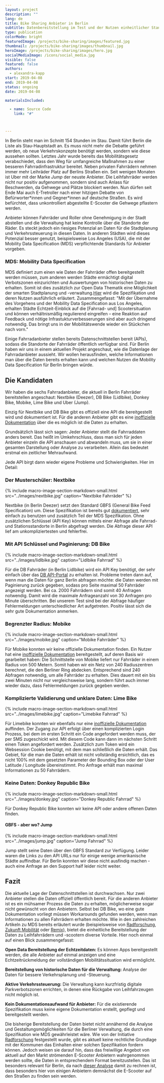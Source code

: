 ```yaml
---
layout: project
description: ""
lang: de
title: Bike Sharing Anbieter in Berlin
subtitle: Datenbereitstellung im Test und der Nutzen einheitlicher Standards
type: publication
colorMode: bright
featuredImage: /projects/bike-sharing/images/featured.jpg
thumbnail: /projects/bike-sharing/images/thumbnail.jpg
heroImage: /projects/bike-sharing/images/hero.jpg
socialMediaImage: /icons/social_media.jpg
visible: false
featured: false
authors:
  - alexandra-kapp
start: 2019-04-08
end: 2019-04-08
status: ongoing
date: 2019-04-08

materialsIncluded:

  - name: Source Code
    link: "#"



---
```


In Berlin steht man im Schnitt 154 Stunden im Stau. Damit führt Berlin die Liste als Stau-Hauptstadt an. Es muss nicht mehr die Debatte geführt werden, ob neue Verkehrskonzepte benötigt werden, sondern wie diese aussehen sollten. Letztes Jahr wurde bereits das Mobilitätsgesetz verabschiedet, dass den Weg für umfangreiche Maßnahmen zu einer besseren Fahrradinfrastruktur bereitet. Neben privaten Fahrrädern nehmen immer mehr Leihräder Platz auf Berlins Straßen ein. Seit wenigen Monaten ist Uber mit der Marke _Jump_ der neuste Anbieter. Die Leihfahrräder werden nicht nur positiv aufgenommen, sondern sind auch Anlass für Beschwerden, da Gehwege und Plätze blockiert werden. Nun dürfen seit Ende Mai auch E-Tretroller nach einer hitzigen Debatte von Befürworter\*innen und Gegner\*innen auf deutsche Straßen. Es wird befürchtet, dass unkontrolliert abgestellte E-Scooter die Gehwege pflastern werden.

Anbieter können Fahrräder und Roller ohne Genehmigung in der Stadt abstellen und die Verwaltung hat keine Kontrolle über die Standorte der Räder. Es steckt jedoch ein riesiges Potenzial an Daten für die Stadtplanung und Verkehrssteuerung in diesen Daten. In anderen Städten wird dieses Potenzial besser genutzt, beispielsweise Los Angeles (USA), die mit der Mobility Data Specification (MDS) verpflichtende Standards für Anbieter vorgeben.

### MDS: Mobility Data Specification

MDS definiert zum einen wie Daten der Fahrräder offen bereitgestellt werden müssen, zum anderen werden Städte ermächtigt digital Verbotszonen einzurichten und Auswertungen von historischen Daten zu erhalten. Somit ist dies zusätzlich zur Open Data Thematik eine Möglichkeit der smarten Stadtplanung und -verwaltung.[Hier](https://radforschung.org/log/rollersharing-was-staedte-lernen-koennen/) wird die Spezifikation und deren Nutzen ausführlich erläutert. Zusammengefasst: "Mit der Übernahme des Vorgehens und der Mobility Data Specification aus Los Angeles, erhalten Städte Echtzeit-Einblick auf die [Fahrrad- und] Scootersituation und können verhältnismäßig regulierend eingreifen – eine Reaktion auf Feedback und nötige Infrastukturverbesserungen sind aber auch dringend notwendig. Das bringt uns in der Mobilitätswende wieder ein Stückchen nach vorn."

Einige Fahrradanbieter stellen bereits Datenschnittstellen bereit (APIs), sodass die Standorte der Fahrräder öffentlich verfügbar sind. Für Berlin haben wir uns in einem aktuellen Projekt angeschaut, wie die Datenlage der Fahrradanbieter aussieht. Wir wollen herausfinden, welche Informationen man über die Daten bereits erhalten kann und welchen Nutzen die Mobility Data Specification für Berlin bringen würde.

## Die Kandidaten
Wir haben die sechs Fahrradanbieter, die aktuell in Berlin Fahrräder bereitstellen angeschaut: Nextbike (Deezer), DB Bike (Lidlbike), Donkey Bike, Mobike, Lime Bike und Uber (Jump).

Einzig für Nextbike und DB Bike gibt es offiziell eine API die bereitgestellt wird und dokumentiert ist. Für die anderen Anbieter gibt es eine [inoffizielle Dokumentation](https://github.com/ubahnverleih/WoBike) über die es möglich ist die Daten zu erhalten.

Grundsätzlich lässt sich sagen: Jeder Anbieter stellt die Fahrraddaten anders bereit. Das heißt im Umkehrschluss, dass man sich für jeden Anbieter einzeln die API anschauen und abwandeln muss, um sie in einer gesamten Darstellung oder Analyse zu verarbeiten. Allein das bedeutet erstmal ein zeitlicher Mehraufwand.

Jede API birgt dann wieder eigene Probleme und Schwierigkeiten. Hier im Detail:
### Der Musterschüler: Nextbike

{% include macro-image-section-markdown-small.html src="../images/nextbike.jpg" caption="Nextbike Fahrräder" %}

Nextbike (in Berlin Deezer) setzt den Standard GBFS (General Bike Feed Specification) um. Diese Spezifikation ist bereits gut [dokumentiert](https://github.com/NABSA/gbfs/blob/master/gbfs.md), sehr einfach zu benutzen und zusätzlich Teil der MDS Spezifikation. Ohne zusätzlichen Schlüssel (API Key) können mittels einer Abfrage alle Fahrrad- und Stationsstandorte in Berlin abgefragt werden. Die Abfrage dieser API lief am unkompliziertesten und fehlerfrei.

### Mit API Schlüssel und Paginierung: DB Bike

{% include macro-image-section-markdown-small.html src="../images/lidlbike.jpg" caption="Lidlbike Fahrrad" %}

Für die DB Fahrräder (in Berlin Lidlbike) wird ein API Key benötigt, der sehr einfach über das [DB API-Portal](https://developer.deutschebahn.com/store/site/pages/home.jag) zu erhalten ist. 
Probleme treten dann auf, wenn man die Daten für ganz Berlin abfragen möchte: die Daten werden mit Paginierung zurück gegeben, sodass pro Seite maximal 50 Fahrräder angezeigt werden. Bei ca. 2000 Fahrrädern sind somit 40 Anfragen notwendig. Damit wird die maximale Anfrageanzahl von 30 Anfragen pro Minute überschritten. Bei unserem Test sind bei der Abfrage häufiger Fehlermeldungen unterschiedlicher Art aufgetreten.
Positiv lässt sich die sehr gute Dokumentation anmerken.

### Begrenzter Radius: Mobike

{% include macro-image-section-markdown-small.html src="../images/mobike.jpg" caption="Mobike Fahrräder" %}

Für Mobike konnten wir keine offizielle Dokumentation finden. Ein Nutzer hat eine [inoffizielle Dokumentation](https://github.com/ubahnverleih/WoBike/blob/master/Mobike.md) bereitgestellt, auf deren Basis wir gearbeitet haben:
Die Schnittstelle von Mobike liefert nur Fahrräder in einem Radius von 500 Metern. Somit haben wir ein Netz von 240 Radiuszentren berechnet, die den Berliner Ring abdecken. Entsprechend sind 240 Abfragen notwendig, um alle Fahrräder zu erhalten. Dies dauert mit ein bis zwei Minuten nicht nur vergleichsweise lang, sondern führt auch immer wieder dazu, dass Fehlermeldungen zurück gegeben werden.

### Komplizierte Validierung und unklare Daten: Lime Bike

{% include macro-image-section-markdown-small.html src="../images/limebike.jpg" caption="Limebike Fahrrad" %}

Für Limebike konnten wir ebenfalls nur eine [inoffizielle Dokumentation](https://github.com/ubahnverleih/WoBike/blob/master/Lime.md) auffinden. Der Zugang zur API erfolgt über einen komplizierten Login Prozess, bei dem im ersten Schritt ein Code angefordert werden muss, der per SMS zugeschickt wird. Mit diesem Code kann dann im nächsten Schritt einen Token angefordert werden. Zusätzlich zum Token wird ein Websession Cookie benötigt, mit dem man schließlich die Daten erhält. 
Das Gebiet, für die man die Daten erhält ist nicht vollständig ersichtlich, das es nicht 100% mit dem gesetzten Parameter der Bounding Box oder der User Latitude / Longitude übereinstimmt. Pro Anfrage erhält man maximal Informationen zu 50 Fahrrädern.

### Keine Daten: Donkey Republic Bike

{% include macro-image-section-markdown-small.html src="../images/donkey.jpg" caption="Donkey Republic Fahrrad" %}

Für Donkey Republic Bike konnten wir keine API oder andere offenen Daten finden.

#### GBFS - aber wo? Jump

{% include macro-image-section-markdown-small.html src="../images/jump.jpg" caption="Jump Fahrrad" %}

Jump stellt seine Daten über den GBFS Standard zur Verfügung. Leider waren die Links zu den API URLs nur für einige wenige amerikanische Städte auffindbar. Für Berlin konnten wir diese nicht ausfindig machen - auch eine Anfrage an den Support half leider nicht weiter.

## Fazit
Die aktuelle Lage der Datenschnittstellen ist durchwachsen. Nur zwei Anbieter stellen die Daten offiziell öffentlich bereit. Für die anderen Anbieter ist es ein mühsamer Prozess die Daten zu erhalten, möglicherweise sogar nicht gewünscht von den Anbietern. Selbst bei DB Bike, wo eine gute Dokumentation vorliegt müssen Workarounds gefunden werden, wenn man Informationen zu allen Fahrrädern erhalten möchte.
Wie in den zahlreichen Artikeln zu MDS bereits erläutert wurde (beispielsweise von [Radforschung](https://radforschung.org/log/mds-fuer-kommunen-erklaert/), [Zukunft Mobilität](https://www.zukunft-mobilitaet.net/169402/analyse/rollersharing-regulierung-kommunen-international-mobility-data-specification/) oder [Remix](https://blog.remix.com/mds-gbfs-and-how-cities-can-ask-for-data-from-micromobility-providers-7957ca639f16)), bietet die einheitliche Bereitstellung der Daten zu Leihfahrrädern und -scootern diverse Vorteile. Hier noch einmal auf einen Blick zusammengefasst: 

**Open Data Bereitstellung der Echtzeitdaten:**
Es können Apps bereitgestellt werden, die alle Anbieter auf einmal anzeigen und eine Echtzeitrückmeldung der vollständigen Mobilitätssituation wird ermöglicht.

**Bereitstellung von historische Daten für die Verwaltung:**
Analyse der Daten für bessere Verkehrsplanung und -Steuerung.

**Aktive Verkehrssteuerung:** Die Verwaltung kann kurzfristig digitale Parkverbotszonen errichten, in denen eine Rückgabe von Leihfahrzeugen nicht möglich ist.

**Kein Dokumentationsaufwand für Anbieter:** Für die existierende Spezifikation muss keine eigene Dokumentation erstellt, gepflegt und bereitgestellt werden.

Die bisherige Bereitstellung der Daten bietet nicht annähernd die Analyse und Gestaltungsmöglichkeiten für die Berliner Verwaltung, die durch eine Spezifikation wie MDS gewährleistet wäre. Wie von der Initiative [Radforschung](https://radforschung.org/log/) festgestellt wurde, gibt es aktuell keine rechtliche Grundlage mit der Kommunen das Einhalten einer solchen Spezifikation fordern können. Jedoch weisen sie darauf hin, dass das freiwillige Angebot von aktuell auf den Markt strömenden E-Scooter Anbietern wahrgenommen werden sollte, die Daten in entsprechendem Format bereitzustellen. Das ist besonders relevant für Berlin, da nach [dieser Analyse](https://radforschung.org/log/roller-in-die-staedte/) damit zu rechnen ist, dass besonders hier von einigen Anbietern demnächst die E-Scooter auf den Straßen zu finden sein werden.